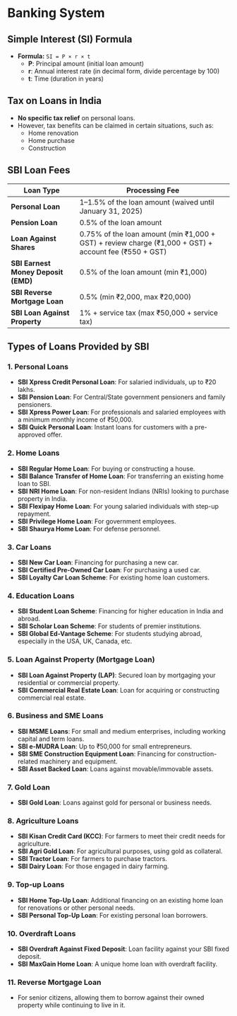 # Banking System

## Simple Interest (SI) Formula
- **Formula:** `SI = P × r × t`
  - **P**: Principal amount (initial loan amount)
  - **r**: Annual interest rate (in decimal form, divide percentage by 100)
  - **t**: Time (duration in years)

## Tax on Loans in India
- **No specific tax relief** on personal loans.
- However, tax benefits can be claimed in certain situations, such as:
  - Home renovation
  - Home purchase
  - Construction

## SBI Loan Fees

| **Loan Type**                           | **Processing Fee**                                                                      |
|-----------------------------------------|-----------------------------------------------------------------------------------------|
| **Personal Loan**                       | 1–1.5% of the loan amount (waived until January 31, 2025)                               |
| **Pension Loan**                        | 0.5% of the loan amount                                                                 |
| **Loan Against Shares**                 | 0.75% of the loan amount (min ₹1,000 + GST) + review charge (₹1,000 + GST) + account fee (₹550 + GST) |
| **SBI Earnest Money Deposit (EMD)**     | 0.5% of the loan amount (min ₹1,000)                                                    |
| **SBI Reverse Mortgage Loan**           | 0.5% (min ₹2,000, max ₹20,000)                                                          |
| **SBI Loan Against Property**           | 1% + service tax (max ₹50,000 + service tax)                                            |

## Types of Loans Provided by SBI

### 1. Personal Loans
- **SBI Xpress Credit Personal Loan**: For salaried individuals, up to ₹20 lakhs.
- **SBI Pension Loan**: For Central/State government pensioners and family pensioners.
- **SBI Xpress Power Loan**: For professionals and salaried employees with a minimum monthly income of ₹50,000.
- **SBI Quick Personal Loan**: Instant loans for customers with a pre-approved offer.

### 2. Home Loans
- **SBI Regular Home Loan**: For buying or constructing a house.
- **SBI Balance Transfer of Home Loan**: For transferring an existing home loan to SBI.
- **SBI NRI Home Loan**: For non-resident Indians (NRIs) looking to purchase property in India.
- **SBI Flexipay Home Loan**: For young salaried individuals with step-up repayment.
- **SBI Privilege Home Loan**: For government employees.
- **SBI Shaurya Home Loan**: For defense personnel.

### 3. Car Loans
- **SBI New Car Loan**: Financing for purchasing a new car.
- **SBI Certified Pre-Owned Car Loan**: For purchasing a used car.
- **SBI Loyalty Car Loan Scheme**: For existing home loan customers.

### 4. Education Loans
- **SBI Student Loan Scheme**: Financing for higher education in India and abroad.
- **SBI Scholar Loan Scheme**: For students of premier institutions.
- **SBI Global Ed-Vantage Scheme**: For students studying abroad, especially in the USA, UK, Canada, etc.

### 5. Loan Against Property (Mortgage Loan)
- **SBI Loan Against Property (LAP)**: Secured loan by mortgaging your residential or commercial property.
- **SBI Commercial Real Estate Loan**: Loan for acquiring or constructing commercial real estate.

### 6. Business and SME Loans
- **SBI MSME Loans**: For small and medium enterprises, including working capital and term loans.
- **SBI e-MUDRA Loan**: Up to ₹50,000 for small entrepreneurs.
- **SBI SME Construction Equipment Loan**: Financing for construction-related machinery and equipment.
- **SBI Asset Backed Loan**: Loans against movable/immovable assets.

### 7. Gold Loan
- **SBI Gold Loan**: Loans against gold for personal or business needs.

### 8. Agriculture Loans
- **SBI Kisan Credit Card (KCC)**: For farmers to meet their credit needs for agriculture.
- **SBI Agri Gold Loan**: For agricultural purposes, using gold as collateral.
- **SBI Tractor Loan**: For farmers to purchase tractors.
- **SBI Dairy Loan**: For those engaged in dairy farming.

### 9. Top-up Loans
- **SBI Home Top-Up Loan**: Additional financing on an existing home loan for renovations or other personal needs.
- **SBI Personal Top-Up Loan**: For existing personal loan borrowers.

### 10. Overdraft Loans
- **SBI Overdraft Against Fixed Deposit**: Loan facility against your SBI fixed deposit.
- **SBI MaxGain Home Loan**: A unique home loan with overdraft facility.

### 11. Reverse Mortgage Loan
- For senior citizens, allowing them to borrow against their owned property while continuing to live in it.
